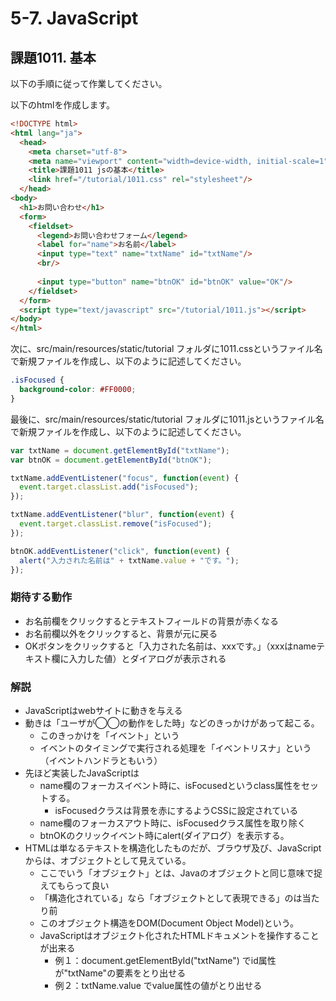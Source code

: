 # 5-7. JavaScript

## 課題1011. 基本
以下の手順に従って作業してください。

以下のhtmlを作成します。

```html
<!DOCTYPE html>
<html lang="ja">
  <head>
    <meta charset="utf-8">
    <meta name="viewport" content="width=device-width, initial-scale=1">
    <title>課題1011 jsの基本</title>
    <link href="/tutorial/1011.css" rel="stylesheet"/>
  </head>
<body>
  <h1>お問い合わせ</h1>
  <form>
    <fieldset>
      <legend>お問い合わせフォーム</legend>
      <label for="name">お名前</label>
      <input type="text" name="txtName" id="txtName"/>
      <br/>
      
      <input type="button" name="btnOK" id="btnOK" value="OK"/>
    </fieldset>
  </form>
  <script type="text/javascript" src="/tutorial/1011.js"></script>
</body>
</html>
```

次に、src/main/resources/static/tutorial フォルダに1011.cssというファイル名で新規ファイルを作成し、以下のように記述してください。

```css
.isFocused {
  background-color: #FF0000;
}
```

最後に、src/main/resources/static/tutorial フォルダに1011.jsというファイル名で新規ファイルを作成し、以下のように記述してください。

```js
var txtName = document.getElementById("txtName");
var btnOK = document.getElementById("btnOK");

txtName.addEventListener("focus", function(event) {
  event.target.classList.add("isFocused");
});

txtName.addEventListener("blur", function(event) {
  event.target.classList.remove("isFocused");
});

btnOK.addEventListener("click", function(event) {
  alert("入力された名前は" + txtName.value + "です。");
});
```

### 期待する動作
- お名前欄をクリックするとテキストフィールドの背景が赤くなる
- お名前欄以外をクリックすると、背景が元に戻る
- OKボタンをクリックすると「入力された名前は、xxxです。」（xxxはnameテキスト欄に入力した値）とダイアログが表示される

### 解説
- JavaScriptはwebサイトに動きを与える
- 動きは「ユーザが◯◯の動作をした時」などのきっかけがあって起こる。
    - このきっかけを「イベント」という
    - イベントのタイミングで実行される処理を「イベントリスナ」という（イベントハンドラともいう）
- 先ほど実装したJavaScriptは
    - name欄のフォーカスイベント時に、isFocusedというclass属性をセットする。
        - isFocusedクラスは背景を赤にするようCSSに設定されている
    - name欄のフォーカスアウト時に、isFocusedクラス属性を取り除く
    - btnOKのクリックイベント時にalert(ダイアログ）を表示する。
- HTMLは単なるテキストを構造化したものだが、ブラウザ及び、JavaScriptからは、オブジェクトとして見えている。
    - ここでいう「オブジェクト」とは、Javaのオブジェクトと同じ意味で捉えてもらって良い
    - 「構造化されている」なら「オブジェクトとして表現できる」のは当たり前
    - このオブジェクト構造をDOM(Document Object Model)という。
    - JavaScriptはオブジェクト化されたHTMLドキュメントを操作することが出来る
        - 例１：document.getElementById("txtName") でid属性が"txtName"の要素をとり出せる
        - 例２：txtName.value でvalue属性の値がとり出せる
